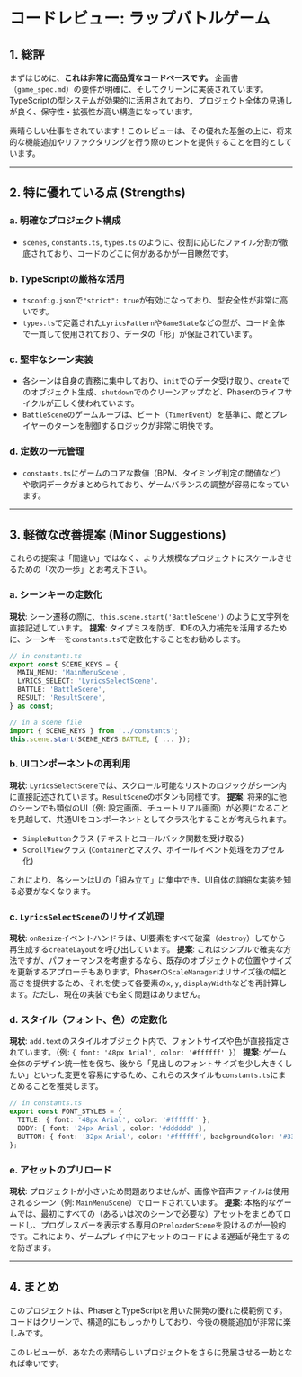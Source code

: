 # コードレビュー: ラップバトルゲーム

## 1. 総評

まずはじめに、**これは非常に高品質なコードベースです。** 企画書（`game_spec.md`）の要件が明確に、そしてクリーンに実装されています。TypeScriptの型システムが効果的に活用されており、プロジェクト全体の見通しが良く、保守性・拡張性が高い構造になっています。

素晴らしい仕事をされています！このレビューは、その優れた基盤の上に、将来的な機能追加やリファクタリングを行う際のヒントを提供することを目的としています。

---

## 2. 特に優れている点 (Strengths)

### a. 明確なプロジェクト構成
- `scenes`, `constants.ts`, `types.ts` のように、役割に応じたファイル分割が徹底されており、コードのどこに何があるかが一目瞭然です。

### b. TypeScriptの厳格な活用
- `tsconfig.json`で`"strict": true`が有効になっており、型安全性が非常に高いです。
- `types.ts`で定義された`LyricsPattern`や`GameState`などの型が、コード全体で一貫して使用されており、データの「形」が保証されています。

### c. 堅牢なシーン実装
- 各シーンは自身の責務に集中しており、`init`でのデータ受け取り、`create`でのオブジェクト生成、`shutdown`でのクリーンアップなど、Phaserのライフサイクルが正しく使われています。
- `BattleScene`のゲームループは、ビート（`TimerEvent`）を基準に、敵とプレイヤーのターンを制御するロジックが非常に明快です。

### d. 定数の一元管理
- `constants.ts`にゲームのコアな数値（BPM、タイミング判定の閾値など）や歌詞データがまとめられており、ゲームバランスの調整が容易になっています。

---

## 3. 軽微な改善提案 (Minor Suggestions)

これらの提案は「間違い」ではなく、より大規模なプロジェクトにスケールさせるための「次の一歩」とお考え下さい。

### a. シーンキーの定数化
**現状**: シーン遷移の際に、`this.scene.start('BattleScene')` のように文字列を直接記述しています。
**提案**: タイプミスを防ぎ、IDEの入力補完を活用するために、シーンキーを`constants.ts`で定数化することをお勧めします。

```typescript
// in constants.ts
export const SCENE_KEYS = {
  MAIN_MENU: 'MainMenuScene',
  LYRICS_SELECT: 'LyricsSelectScene',
  BATTLE: 'BattleScene',
  RESULT: 'ResultScene',
} as const;

// in a scene file
import { SCENE_KEYS } from '../constants';
this.scene.start(SCENE_KEYS.BATTLE, { ... });
```

### b. UIコンポーネントの再利用
**現状**: `LyricsSelectScene`では、スクロール可能なリストのロジックがシーン内に直接記述されています。`ResultScene`のボタンも同様です。
**提案**: 将来的に他のシーンでも類似のUI（例: 設定画面、チュートリアル画面）が必要になることを見越して、共通UIをコンポーネントとしてクラス化することが考えられます。
- `SimpleButton`クラス (テキストとコールバック関数を受け取る)
- `ScrollView`クラス (`Container`とマスク、ホイールイベント処理をカプセル化)

これにより、各シーンはUIの「組み立て」に集中でき、UI自体の詳細な実装を知る必要がなくなります。

### c. `LyricsSelectScene`のリサイズ処理
**現状**: `onResize`イベントハンドラは、UI要素をすべて破棄（`destroy`）してから再生成する`createLayout`を呼び出しています。
**提案**: これはシンプルで確実な方法ですが、パフォーマンスを考慮するなら、既存のオブジェクトの位置やサイズを更新するアプローチもあります。Phaserの`ScaleManager`はリサイズ後の幅と高さを提供するため、それを使って各要素の`x`, `y`, `displayWidth`などを再計算します。ただし、現在の実装でも全く問題はありません。

### d. スタイル（フォント、色）の定数化
**現状**: `add.text`のスタイルオブジェクト内で、フォントサイズや色が直接指定されています。（例: `{ font: '48px Arial', color: '#ffffff' }`）
**提案**: ゲーム全体のデザイン統一性を保ち、後から「見出しのフォントサイズを少し大きくしたい」といった変更を容易にするため、これらのスタイルも`constants.ts`にまとめることを推奨します。

```typescript
// in constants.ts
export const FONT_STYLES = {
  TITLE: { font: '48px Arial', color: '#ffffff' },
  BODY: { font: '24px Arial', color: '#dddddd' },
  BUTTON: { font: '32px Arial', color: '#ffffff', backgroundColor: '#333333' },
};
```

### e. アセットのプリロード
**現状**: プロジェクトが小さいため問題ありませんが、画像や音声ファイルは使用されるシーン（例: `MainMenuScene`）でロードされています。
**提案**: 本格的なゲームでは、最初にすべての（あるいは次のシーンで必要な）アセットをまとめてロードし、プログレスバーを表示する専用の`PreloaderScene`を設けるのが一般的です。これにより、ゲームプレイ中にアセットのロードによる遅延が発生するのを防ぎます。

---

## 4. まとめ

このプロジェクトは、PhaserとTypeScriptを用いた開発の優れた模範例です。コードはクリーンで、構造的にもしっかりしており、今後の機能追加が非常に楽しみです。

このレビューが、あなたの素晴らしいプロジェクトをさらに発展させる一助となれば幸いです。
